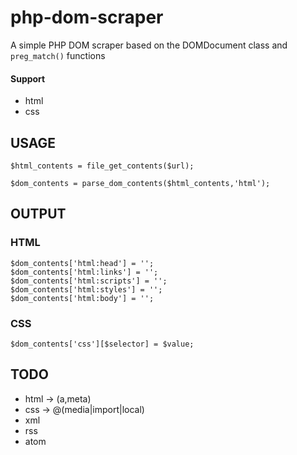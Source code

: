 # php-dom-scraper
A simple PHP DOM scraper based on the DOMDocument class and `preg_match()` functions

#### Support

- html
- css

## USAGE

    $html_contents = file_get_contents($url);
    
    $dom_contents = parse_dom_contents($html_contents,'html');

## OUTPUT

### HTML

	$dom_contents['html:head'] = '';
	$dom_contents['html:links'] = '';
	$dom_contents['html:scripts'] = '';
	$dom_contents['html:styles'] = '';
	$dom_contents['html:body'] = '';
	
### CSS

	$dom_contents['css'][$selector] = $value;

## TODO

- html -> (a,meta)
- css  -> @(media|import|local)
- xml
- rss
- atom
